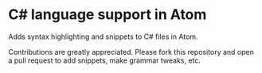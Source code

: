 # C# language support in Atom

Adds syntax highlighting and snippets to C# files in Atom.

Contributions are greatly appreciated. Please fork this repository and open a
pull request to add snippets, make grammar tweaks, etc.
